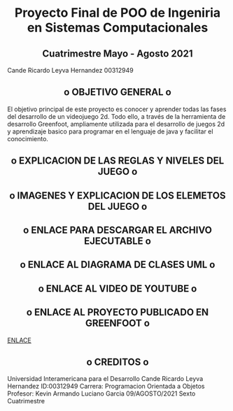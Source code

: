 
<h1 align='center'>Proyecto Final de POO de Ingeniria en Sistemas Computacionales </h1>

<h2 align='center'>Cuatrimestre Mayo - Agosto 2021 </h2>

Cande Ricardo Leyva Hernandez 00312949

<h2 align='center'>o OBJETIVO GENERAL o</h2>
El objetivo principal de este proyecto es conocer y aprender todas las fases del desarrollo
de un videojuego 2d. Todo ello, a través de la herramienta de desarrollo Greenfoot, ampliamente utilizada 
para el desarrollo de juegos 2d y aprendizaje basico para programar en el lenguaje de java y facilitar el conocimiento.

<h2 align='center'>o EXPLICACION DE LAS REGLAS Y NIVELES DEL JUEGO o</h2>


<h2 align='center'>o IMAGENES Y EXPLICACION DE LOS ELEMETOS DEL JUEGO o</h2>


<h2 align='center'>o ENLACE PARA DESCARGAR EL ARCHIVO EJECUTABLE o</h2>


<h2 align='center'>o ENLACE AL DIAGRAMA DE CLASES UML o</h2>


<h2 align='center'>o ENLACE AL VIDEO DE YOUTUBE o</h2>


<h2 align='center'>o ENLACE AL PROYECTO PUBLICADO EN GREENFOOT o</h2>
<a href="https://www.greenfoot.org/scenarios/28391">ENLACE</a>


<h2 align='center'>o CREDITOS o</h2>
Universidad Interamericana para el Desarrollo
Cande Ricardo Leyva Hernandez ID:00312949
Carrera: Programacion Orientada a Objetos
Profesor: Kevin Armando Luciano Garcia
09/AGOSTO/2021
Sexto Cuatrimestre

